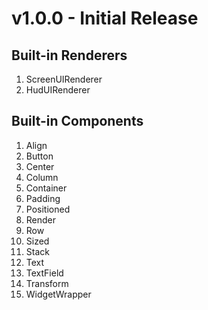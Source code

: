 # v1.0.0 - Initial Release

## Built-in Renderers
1. ScreenUIRenderer
2. HudUIRenderer

## Built-in Components
1. Align
2. Button
3. Center
4. Column
5. Container
6. Padding
7. Positioned
8. Render
9. Row
10. Sized
11. Stack
12. Text
13. TextField
14. Transform
15. WidgetWrapper